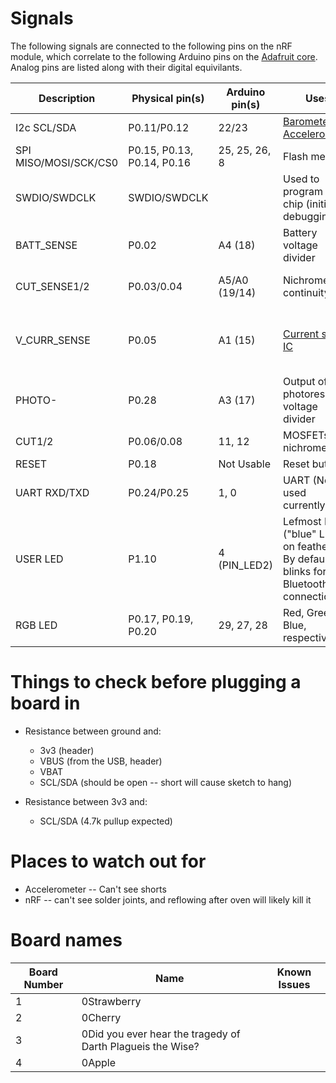 # Signals

The following signals are connected to the following pins on the nRF module, which correlate to the following Arduino pins on the [Adafruit core](https://github.com/adafruit/Adafruit_nRF52_Arduino/blob/master/variants/feather_nrf52840_express/variant.cpp). Analog pins are listed along with their digital equivilants.

| Description | Physical pin(s) | Arduino pin(s) | Uses | Driver |
| ----- | ----------- | ------------ | --------- | ------ |
| I2c SCL/SDA | P0.11/P0.12 | 22/23 | [Barometer](https://www.digikey.com/en/products/detail/te-connectivity-measurement-specialties/MS560702BA03-50/4700921), [Accelerometer](https://www.digikey.com/en/products/detail/tdk-invensense/ICM-20602/5872870) | Modified MS5xxx, Need to write one |
| SPI MISO/MOSI/SCK/CS0 | P0.15, P0.13, P0.14, P0.16 | 25, 25, 26, 8 | Flash memory | [S25FLx](https://github.com/BleepLabs/S25FLx) |
| SWDIO/SWDCLK | SWDIO/SWDCLK | | Used to program the chip (initially), debugging | |
| BATT_SENSE | P0.02 | A4 (18) | Battery voltage divider | Battery voltage = 2 * (analogRead(A4) / analogReadResolution) |
| CUT_SENSE1/2 | P0.03/0.04 | A5/A0 (19/14)  | Nichrome continuity | Should read about half of Vbatt when connected |
| V_CURR_SENSE | P0.05 | A1 (15) | [Current sense IC](https://www.digikey.com/en/products/detail/allegro-microsystems/ACS711KEXLT-15AB-T/3868192) | The output rises by 90mV / Amp, centered around VCC/2. We should figure out how to read Vcc |
| PHOTO- | P0.28 | A3 (17) | Output of the photoresistor voltage divider |
| CUT1/2 | P0.06/0.08 | 11, 12 | MOSFETs for nichrome |
| RESET | P0.18 | Not Usable | Reset button |
| UART RXD/TXD | P0.24/P0.25 | 1, 0 | UART (Not used currently) |
| USER LED | P1.10 | 4 (PIN_LED2) | Lefmost LED ("blue" LED on feathers). By default blinks for Bluetooth connection |
| RGB LED | P0.17, P0.19, P0.20 | 29, 27, 28 | Red, Green, Blue, respectively |

# Things to check before plugging a board in

- Resistance between ground and:
  - 3v3 (header)
  - VBUS (from the USB, header)
  - VBAT
  - SCL/SDA (should be open -- short will cause sketch to hang)

- Resistance between 3v3 and:
  - SCL/SDA (4.7k pullup expected)

# Places to watch out for

- Accelerometer -- Can't see shorts
- nRF -- can't see solder joints, and reflowing after oven will likely kill it

# Board names

| Board Number | Name | Known Issues |
| ----- | ----------- | ------------ |
| 1 | 0Strawberry | |
| 2 | 0Cherry | |
| 3 | 0Did you ever hear the tragedy of Darth Plagueis the Wise? | |
| 4 | 0Apple | |
 
